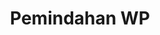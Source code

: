 ---
id: 22
title: Pemindahan WP
linkurl: https://docs.google.com/document/d/1MTkEpRrhvKQntMLP9JIEPqHnnOxmabsZq_-d7HRxGzU/edit?usp=drivesdk
fitur: resume
category: kup
topik: NPWP dan PKP
subtopik: Ketentuan Sejak Atau setelah 30 Mei 2013
type: word
modifiedTime: 11 Desember 2019
---